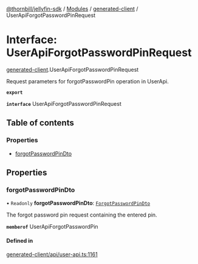 [@thornbill/jellyfin-sdk](../README.md) / [Modules](../modules.md) / [generated-client](../modules/generated_client.md) / UserApiForgotPasswordPinRequest

# Interface: UserApiForgotPasswordPinRequest

[generated-client](../modules/generated_client.md).UserApiForgotPasswordPinRequest

Request parameters for forgotPasswordPin operation in UserApi.

**`export`**

**`interface`** UserApiForgotPasswordPinRequest

## Table of contents

### Properties

- [forgotPasswordPinDto](generated_client.UserApiForgotPasswordPinRequest.md#forgotpasswordpindto)

## Properties

### forgotPasswordPinDto

• `Readonly` **forgotPasswordPinDto**: [`ForgotPasswordPinDto`](generated_client.ForgotPasswordPinDto.md)

The forgot password pin request containing the entered pin.

**`memberof`** UserApiForgotPasswordPin

#### Defined in

[generated-client/api/user-api.ts:1161](https://github.com/thornbill/jellyfin-sdk-typescript/blob/c68c853/src/generated-client/api/user-api.ts#L1161)

